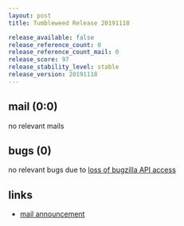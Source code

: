 ```yaml
---
layout: post
title: Tumbleweed Release 20191118

release_available: false
release_reference_count: 0
release_reference_count_mail: 0
release_score: 97
release_stability_level: stable
release_version: 20191118
---
```


## mail (0:0)

no relevant mails

## bugs (0)

<!--more-->

no relevant bugs due to [loss of bugzilla API access](https://bugzilla.opensuse.org/show_bug.cgi?id=1157722)



## links

- [mail announcement](https://lists.opensuse.org/opensuse-factory/2019-11/msg00301.html)
